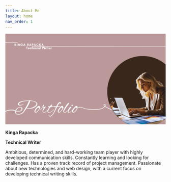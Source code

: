 ```yaml
---
title: About Me
layout: home
nav_order: 1
---
```


<img src="Images/1.png" alt="KInga Rapacka Portfolio"> 

**Kinga Rapacka**

**Technical Writer**


Ambitious, determined, and hard-working team player with highly developed communication skills. Constantly learning and looking for challenges. Has a proven track record of project management. Passionate about new technologies and web design, with a current focus on developing technical writing skills. 